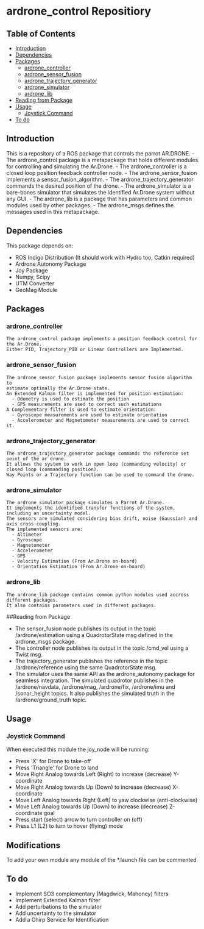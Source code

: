 # ardrone_control Repositiory

## Table of Contents

- [Introduction](#introduction)
- [Dependencies](#dependencies)
- [Packages](#packages)
    - [ardrone_controller](#ardrone_controller)
    - [ardrone_sensor_fusion](#ardrone_sensor_fusion)
    - [ardrone_trajectory_generator](#ardrone_trajectory_generator)
    - [ardrone_simulator](#ardrone_simulator)
    - [ardrone_lib](#ardrone_lib)
- [Reading from Package](#readings)
- [Usage](#usage)
    - [Joystick Command](#joystick-command)
- [To do](#to-do)

## Introduction
This is a repository of a ROS package that controls the parrot AR.DRONE.
    - The ardrone_control package is a metapackage that holds different modules for controlling and simulating the Ar.Drone.
    - The ardrone_controller is a closed loop position feedback controller node.
    - The ardrone_sensor_fusion implements a sensor_fusion_algorithm.
    - The ardrone_trajectory_generator commands the desired position of the drone.
    - The ardrone_simulator is a bare-bones simulator that simulates the identified Ar.Drone system without any GUI.
    - The ardrone_lib is a package that has parameters and common modules used by other packages.
    - The ardrone_msgs defines the messages used in this metapackage.


## Dependencies
This package depends on:

* ROS Indigo Distribution (It should work with Hydro too, Catkin required)
* Ardrone Autonomy Package
* Joy Package
* Numpy, Scipy
* UTM Converter
* GeoMag Module

## Packages
### ardrone_controller
    The ardrone_control package implements a position feedback control for the Ar.Drone.
    Either PID, Trajectory_PID or Linear Controllers are Implemented.

### ardrone_sensor_fusion
    The ardrone_sensor_fusion package implements sensor fusion algorithm to
    estimate optimally the Ar.Drone state.
    An Extended Kalman filter is implemented for position estimation:
      - Odometry is used to estimate the position
      - GPS measurements are used to correct such estimations
    A Complementary filter is used to estimate orientation:
      - Gyroscope measurements are used to estimate orientation
      - Accelerometer and Magnetometer measurements are used to correct it.

### ardrone_trajectory_generator
    The ardrone_trajectory_generator package commands the reference set point of the ar drone.
    It allows the system to work in open loop (commanding velocity) or closed loop (commanding position).
    Way Points or a Trajectory function can be used to command the drone.

### ardrone_simulator
    The ardrone_simulator package simulates a Parrot Ar.Drone.
    It implements the identified transfer functions of the system,
    including an uncertainty model.
    The sensors are simulated considering bias drift, noise (Gaussian) and axis cross-coupling.
    The implemented sensors are:
      - Altimeter
      - Gyroscope
      - Magnetometer
      - Accelerometer
      - GPS
      - Velocity Estimation (From Ar.Drone on-board)
      - Orientation Estimation (From Ar.Drone on-board)

### ardrone_lib
    The ardrone_lib package contains common python modules used accross different packages.
    It also contains parameters used in different packages.

##Reading from Package
- The sensor_fusion node publishes its output in the topic /ardrone/estimation using a QuadrotorState msg defined in the ardrone_msgs package.
- The controller node publishes its output in the topic /cmd_vel using a Twist msg.
- The trajectory_generator publishes the reference in the topic /ardrone/reference using the same QuadrotorState msg.
- The simulator uses the same API as the ardrone_autonomy package for seamless integration. The simulated quadrotor publishes in the /ardrone/navdata, /ardrone/mag, /ardrone/fix, /ardrone/imu and /sonar_height topics. It also publishes the simulated truth in the /ardrone/ground_truth topic.

## Usage
### Joystick Command
When executed this module the joy_node will be running:

* Press 'X' for Drone to take-off
* Press 'Triangle' for Drone to land
* Move Right Analog towards Left (Right) to increase (decrease) Y-coordinate
* Move Right Analog towards Up (Down) to increase (decrease) X-coordinate
* Move Left Analog towards Right (Left) to yaw clockwise (anti-clockwise)
* Move Left Analog towards Up (Down) to increase (decrease) Z-coordinate goal
* Press start (select) arrow to turn controller on (off)
* Press L1 (L2) to turn to hover (flying) mode


## Modifications
To add your own module any module of the *.launch file can be commented

## To do

- Implement SO3 complementary (Magdwick, Mahoney) filters
- Implement Extended Kalman filter
- Add perturbations to the simulator
- Add uncertainty to the simulator
- Add a Chirp Service for Identification

